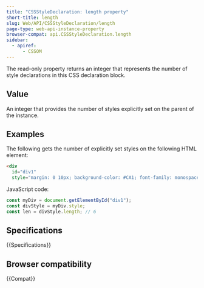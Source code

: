 ```yaml
---
title: "CSSStyleDeclaration: length property"
short-title: length
slug: Web/API/CSSStyleDeclaration/length
page-type: web-api-instance-property
browser-compat: api.CSSStyleDeclaration.length
sidebar:
  - apiref:
      - CSSOM
---
```


The read-only property returns an integer that represents the
number of style declarations in this CSS declaration block.

## Value

An integer that provides the number of styles explicitly set on the parent of
the instance.

## Examples

The following gets the number of explicitly set styles on the following HTML element:

```html
<div
  id="div1"
  style="margin: 0 10px; background-color: #CA1; font-family: monospace"></div>
```

JavaScript code:

```js
const myDiv = document.getElementById("div1");
const divStyle = myDiv.style;
const len = divStyle.length; // 6
```

## Specifications

{{Specifications}}

## Browser compatibility

{{Compat}}
